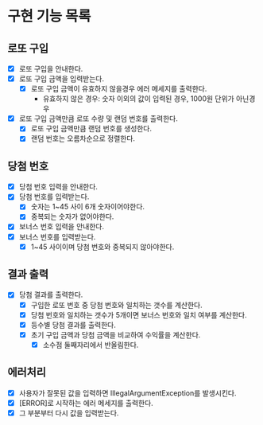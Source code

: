 # 구현 기능 목록

## 로또 구입
- [X] 로또 구입을 안내한다.
- [X] 로또 구입 금액을 입력받는다.
  - [X] 로또 구입 금액이 유효하지 않을경우 에러 메세지를 출력한다.
    - 유효하지 않은 경우: 숫자 이외의 값이 입력된 경우, 1000원 단위가 아닌경우 
- [X] 로또 구입 금액만큼 로또 수량 및 랜덤 번호를 출력한다.
  - [X] 로또 구입 금액만큼 랜덤 번호를 생성한다. 
  - [X] 랜덤 번호는 오름차순으로 정렬한다.

## 당첨 번호
- [X] 당첨 번호 입력을 안내한다.
- [X] 당첨 번호를 입력받는다.
  - [X] 숫자는 1~45 사이 6개 숫자이어야한다.
  - [X] 중복되는 숫자가 없어야한다.
- [X] 보너스 번호 입력을 안내한다.
- [X] 보너스 번호를 입력받는다.
  - [X] 1~45 사이이며 당첨 번호와 중복되지 않아야한다.

## 결과 출력
- [X] 당첨 결과를 출력한다.
  - [X] 구입한 로또 번호 중 당첨 번호와 일치하는 갯수를 계산한다.
  - [X] 당첨 번호와 일치하는 갯수가 5개이면 보너스 번호와 일치 여부를 계산한다.
  - [X] 등수별 당첨 결과를 출력한다.
  - [X] 초기 구입 금액과 당첨 금액을 비교하여 수익률을 계산한다.
    - [X] 소수점 둘째자리에서 반올림한다.

## 에러처리
- [X] 사용자가 잘못된 값을 입력하면 IllegalArgumentException를 발생시킨다.
- [X] [ERROR]로 시작하는 에러 메세지를 출력한다.
- [X] 그 부분부터 다시 값을 입력받는다.